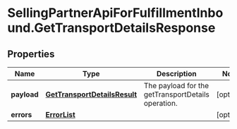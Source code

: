 # SellingPartnerApiForFulfillmentInbound.GetTransportDetailsResponse

## Properties
Name | Type | Description | Notes
------------ | ------------- | ------------- | -------------
**payload** | [**GetTransportDetailsResult**](GetTransportDetailsResult.md) | The payload for the getTransportDetails operation. | [optional] 
**errors** | [**ErrorList**](ErrorList.md) |  | [optional] 


